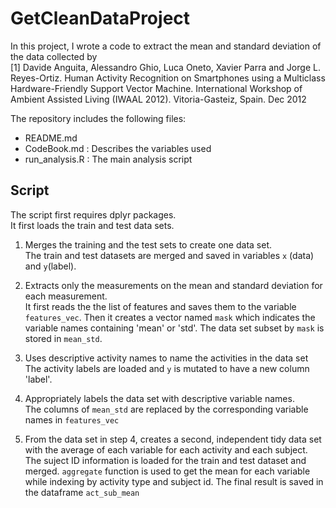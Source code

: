 # GetCleanDataProject

In this project, I wrote a code to extract the mean and standard deviation of the data collected by\
[1] Davide Anguita, Alessandro Ghio, Luca Oneto, Xavier Parra and Jorge L. Reyes-Ortiz. Human Activity Recognition on Smartphones using a Multiclass Hardware-Friendly Support Vector Machine. International Workshop of Ambient Assisted Living (IWAAL 2012). Vitoria-Gasteiz, Spain. Dec 2012

The repository includes the following files:

- README.md
- CodeBook.md : Describes the variables used
- run_analysis.R : The main analysis script

## Script

The script first requires dplyr packages.\
It first loads the train and test data sets.

1. Merges the training and the test sets to create one data set. \
The train and test datasets are merged and saved in variables `x` (data) and `y`(label).

2. Extracts only the measurements on the mean and standard deviation for each measurement.\
It first reads the the list of features and saves them to the variable `features_vec`. 
Then it creates a vector named `mask` which indicates the variable names containing 'mean' or 'std'.
The data set subset by `mask` is stored in `mean_std`.

3. Uses descriptive activity names to name the activities in the data set\
The activity labels are loaded and `y` is mutated to have a new column 'label'.

4. Appropriately labels the data set with descriptive variable names. \
The columns of `mean_std` are replaced by the corresponding variable names in `features_vec`

5. From the data set in step 4, creates a second, independent tidy data set with the average of each variable for each activity and each subject.\
The suject ID information is loaded for the train and test dataset and merged. 
`aggregate` function is used to get the mean for each variable while indexing by activity type and subject id.
The final result is saved in the dataframe `act_sub_mean`
